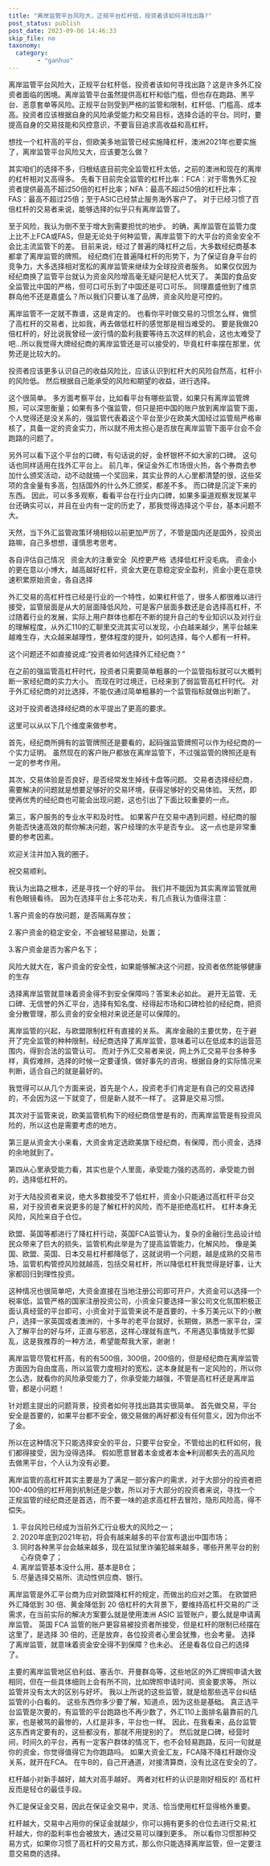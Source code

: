 ```yaml
---
title: "离岸监管平台风险大，正规平台杠杆低，投资者该如何寻找出路?"
post_status: publish
post_date: 2023-09-06 14:46:33
skip_file: no
taxonomy:
  category:
        - "ganhuo"
---
```


离岸监管平台风险大，正规平台杠杆低，投资者该如何寻找出路？这是许多外汇投资者面临的困境。离岸监管平台虽然提供高杠杆和低门槛，但也存在跑路、黑平台、恶意套单等风险。正规平台则受到严格的监管和限制，杠杆低、门槛高、成本高。投资者应该根据自身的风险承受能力和交易目标，选择合适的平台。同时，要提高自身的交易技能和风控意识，不要盲目追求高收益和高杠杆。

想找一个杠杆高的平台，但欧美多地监管已经实施降杠杆，澳洲2021年也要实施了，离岸监管平台风险又大，应该要怎么做？

其实咱们的选择不多，归根结底目前完全监管杠杆太低，之前的澳洲和现在的离岸的杠杆相对又高得多。 先看下目前完全监管的杠杆比率：FCA：对于零售外汇投资者提供最高不超过50倍的杠杆比率；NFA：最高不超过50倍的杠杆比率；FAS：最高不超过25倍；至于ASIC已经禁止服务海外客户了。 对于已经习惯了百倍杠杆的交易者来说，能够选择的似乎只有离岸监管了。

至于风险，我认为倒不至于增大到需要担忧的地步。 的确，离岸监管在监管力度上比不上FCA或FAS，但是无论处于何种监管，离岸监管下的大平台的资金安全不会比主流监管下的差。 目前来说，经过了普遍的降杠杆之后，大多数经纪商基本都拿了离岸监管的牌照。 经纪商们在普遍降杠杆的形势下，为了保证自身平台的竞争力，大多选择相对宽松的离岸监管来继续为全球投资者服务。 如果仅仅因为经纪商换了监管平台就认为资金风险增高毫无疑问是杞人忧天了。 美国的食品安全监管比中国的严格，但可口可乐到了中国还是可口可乐。 同理嘉盛他到了维京群岛他不还是嘉盛么？所以我们只要认准了品牌，资金风险是可控的。

离岸监管不一定就不靠谱，这是肯定的。 也看你平时做交易的习惯怎么样，做惯了高杠杆的交易者，比如我，再去做低杠杆的感觉那是相当难受的。 要是我做20倍杠杆的，好比说我曾经一波行情的盈利我要等待五次这样的机会，这也太难受了吧...所以我觉得大牌经纪商的离岸监管还是可以接受的，毕竟杠杆率摆在那里，优势还是比较大的。

投资者应该更多认识自己的收益风险比，应该认识到杠杆大的风险自然高，杠杆小的风险低。 然后根据自己能承受的风险和期望的收益，进行选择。

这个很简单。 多方面考察平台，比如看平台有哪些监管，如果只有离岸监管牌照，可以深思衡量；如果有多个强监管，但只是把中国的账户放到离岸监管下面，个人觉得还是没关系的，强监管代表着这个平台至少在欧美大国经过监管局严格审核了，具备一定的资金实力，所以就不用太担心是否放在离岸监管下面平台会不会跑路的问题了。

另外可以看下这个平台的口碑，有句话说的好，金杯银杯不如大家的口碑。 这句话也同样适用在找外汇平台上。 前几年，保证金外汇市场很火热，各个券商去参加什么颁奖活动，动不动就搞一个奖回来，其实业界的人心里都清楚的很，这些奖项的含金量有多高，包括国外的什么外汇颁奖，都差不多。 而口碑是沉淀下来的东西。 因此，可以多多观察，看看平台在行业内口碑，如果多渠道观察发现某平台还确实可以，并且在业内有一定的历史了，那我觉得选择这个平台，基本问题不大。

天然，当下外汇监管政策环境相较以前更加严厉了，不管是国内还是国外，投资出路嘛，自己多想想，谨慎思考思考。

各自评估自己情况   资金大的注重安全  风控更严格  选择低杠杆没毛病。 资金小的更在意以小博大，越高越好杠杆，资金大更在意稳定安全盈利，资金小更在意快速积累原始资金，各自选择

外汇交易的高杠杆性已经是行业的一个特性，如果杠杆低了，很多人都很难以进行接受，监管层面是从大的层面降低风险，可是客户层面多数还是会选择高杠杆，不过随着行业的发展，实际上用户群体也都在不断的提升自己的专业知识以及对行业的理解程度，从外汇110的汇聊里交流其实可以发现，小白越来越少，黑平台越来越难生存，大众越来越理性，整体程度的提升，如何选择，每个人都有一杆秤。

这个问题还不如直接说成:“投资者如何选择外汇经纪商？”

在之前的强监管高杠杆时代，投资者只需要简单粗暴的一个监管指标就可以大概判断一家经纪商的实力大小。 而现在时过境迁，已经来到了弱监管高杠杆时代。 对于外汇经纪商的对比选择，不能仅通过简单粗暴的一个监管指标就做出判断了。

这对于投资者选择经纪商的水平提出了更高的要求。

这里可以从以下几个维度来做参考。

首先，经纪商所拥有的监管牌照还是要看的，起码强监管牌照可以作为经纪商的一个实力证明。 虽然现在的客户账户都放在离岸监管下，不过强监管的牌照还是有一定的参考作用。

其次，交易体验是否良好，是否经常发生掉线卡盘等问题。 交易者选择经纪商，需要解决的问题就是想要足够好的交易环境，获得足够好的交易体验。 天然，即使再优秀的经纪商也可能会出现问题，这也引出了下面比较重要的一点。

第三，客户服务的专业水平和及时性。 如果客户在交易中遇到问题，经纪商的服务能否快速高效的帮你解决问题，客户经理的水平是否专业。 这一点也是非常重要的参考因素。

欢迎关注并加入我的圈子。

祝交易顺利。

我认为出路之根本，还是寻找一个好的平台。 我们并不能因为其实离岸监管就用有色眼镜看待。 因为在选择平台上多花功夫，有几点我认为值得注意：

1.客户资金的存放问题，是否隔离存放；

2.客户资金的稳定安全，不会被轻易挪动，处置；

3.客户资金是否为客户名下；

风险大就大在，客户资金的安全性，如果能够解决这个问题，投资者依然能够健康的生存

选择离岸监管就意味着资金得不到安全保障吗？答案未必如此。 避开无监管、无口碑、无信誉的外汇平台，选择有知名度、经得起市场和口碑检验的经纪商，把资金分散管理，那么资金的安全相对来说还是可以保障的。

离岸监管的兴起，与欧盟限制杠杆有直接的关系。 离岸金融的主要优势，在于避开了完全监管的种种限制，经纪商选择了离岸监管，意味着可以在低成本的运营范围内，得到合法的监管认可。 而对于外汇交易者来说，网上外汇交易平台多种多样，真假难辨，选择的时候一定要谨慎，做好事先的咨询，根据自身的实际情况来判断，适合自己的就是最好的。

我觉得可以从几个方面来说，首先是个人，投资老手们肯定是有自己的交易选择的，不会因为这一下就变了，但是新人就不一样了。 这算是交易习惯。

其次对于监管来说，欧美监管机构下的经纪商信誉是有的，而离岸监管是有投资风险的，所以这也是需要考虑的地方。

第三是从资金大小来看，大资金肯定选欧美旗下经纪商，有保障，而小资金，选择的余地就到了。

第四从心里承受能力看，其实也是个人里面，承受能力强的选高的，承受能力弱的，选择低杠杆的。

对于大陆投资者来说，绝大多数接受不了低杠杆，资金小只能通过高杠杆平台交易，对于投资者来说更多的是了解杠杆的风险，而不是拒绝高杠杆。 杠杆本身无风险，风险来自于仓位。

欧盟、英国等都进行了降杠杆行动，英国FCA监管认为，复杂的金融衍生品设计给民众带来了巨大的损失，监管机构此举是为了提高监管能力，化解风险。 像是美国、欧盟、英国、日本交易杠杆都降低了，这就说明一个问题，越是成熟的交易市场，监管机构管控风险就越高，包括交易杠杆，所以降低杠杆我觉得是好事，让大家都回归到理性投资。

这种情况也很简单吧，大资金直接在当地注册公司即可开户，大资金可以选择一个税率低，监管严格的国家注册投资公司，小资金只要选择一家公司文化氛围积极正面认真经营的平台即可，小资金对于监管来说不是首要的，十多万美元以下的小散户，选择一家英国或者澳洲的，十多年的老平台就好，长期做，熟悉一家平台，深入了解平台的好与坏，正直与邪恶，这样心理就有底气，不用遇见事情就手忙脚乱，这是我推荐的一种方法，希望能帮我大家，谢谢！

离岸监管尽管杠杆高，有的有500倍，300倍，200倍的，但是经纪商在离岸监管方面因为自由度高，所以监管力度相对的宽松，这本身就是有一定风险的，所以你怎么选，就看你的风险承受能力了，你承受能力越强，不管是高杠杆还是离岸监管，都是小问题！

针对题主提出的问题背景，投资者如何寻找出路其实很简单。 首先做交易，平台安全是首要的，如果平台都不安全，做交易做的再好都没有任何意义，因为你出不了金。

所以在这种情况下只能选择安全的平台，只要平台安全，不管给出的杠杆如何，我们都得接受，因为没得选择。 假如愿意冒着本金或者本金➕利润都失去的高风险去做黑平台，个人认为没有必要。

离岸监管的高杠杆其实主要是为了满足一部分客户的需求，对于大部分的投资者把100-400倍的杠杆用到机制还是少数，所以对于大部分的投资者来说，寻找一个正规监管的经纪商还是首选，而不要一味的追求高杠杆去冒险，隐形风险高，得不偿失。

1. 平台风险已经成为当前外汇行业极大的风险之一；
2. 2020年底到2021年初，将会有越来越多的平台宣布退出中国市场；
3. 同时各种黑平台会越来越多，现在监狱里诈骗犯越来越多，哪些开黑平台的别心存侥幸了；
4. 离岸监管基本没什么用，基本是B仓；
5. 尽量选择交易所、流动性供应商、银行。

离岸监管是外汇平台商为应对欧盟降杠杆的规定，而做出的应对之策。 在欧盟把外汇降低到 30 倍、黄金降低到 20 倍杠杆的大背景下，要维持高杠杆交易的广泛需求，在当前实际的解决方案要么就是使用澳洲 ASIC 监管账户，要么就是申请离岸监管。 英国 FCA 监管的账户更容易被投资者所接受，但是杠杆的限制已经摆在这里了，是选择 30 倍的，还是放弃，各位投资者心里会犹豫，也会考量。 选择了离岸监管，就意味着资金安全得不到保障？也未必。 还是看各位自己的选择了。

主要的离岸监管地区伯利兹、塞舌尔、开曼群岛等，这些地区的外汇牌照申请大致相同，但在一些具体细则上会有所不同，比如牌照申请时间、资金要求等。 所以监管并没有太大的区别与好坏。 我以上所说的这些监管，就是给那些选平台纠结监管的小白看的。 这些东西你多少要了解，知道点，因为这些是基础。 真正选平台监管是次要的，有监管的平台跑路也不再少数了，外汇110上面排名最靠前的几家，也是被骂的最惨的，人红是非多，平台也一样。 因此，在我看来，品台监管这东西肯定要有的，这些都没有，那就不用提别的了。 然后就是口碑，经营时间，时间久的平台，再有一定客户群体的情况下，也不会轻易跑路，反问一句就是你的资金，你觉得值得它为你跑路吗。 如果大资金汇友，FCA降不降杠杆跟你没关系，就开在FCA。 在牛B的，自己开通道，对接清算商，没有比这在安全的了。

杠杆越小对新手越好，越大对高手越好。 两者对杠杆的认识是刚好相反的! 高杠杆反而是轻仓的最佳手段。

外汇是保证金交易，因此在保证金交易中，灵活、恰当使用杠杆显得格外重要。

杠杆越大，交易中占用你的保证金就越少，你可以拥有更多的仓位去进行交易;杠杆越大，你的盈利率也会被放大，通过交易可以赚到更多。 所以看你习惯那种交易方式，如果你习惯了高杠杆的交易方式，那么你只能选择离岸监管，但一定要注意交易商的选择。
